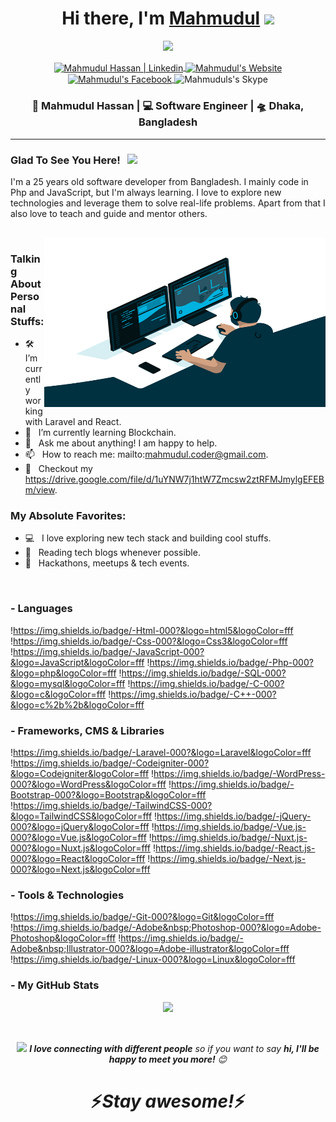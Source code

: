 <div align="center">
   <h1>Hi there, I'm <a href="https://mahmudulhassan.me">Mahmudul</a> <img src="https://media.giphy.com/media/hvRJCLFzcasrR4ia7z/giphy.gif" width="25px"> </h1>
   <img src="https://pronoun.cyou/x/y?subject=He&object=Him&height=20"> 
</div>

<p align='center'>
<a href="https://www.linkedin.com/in/promahmudul/">
  <img align="center" alt="Mahmudul Hassan | Linkedin" src="https://img.shields.io/badge/-LinkedIn-0e76a8?style=flat-square&logo=Linkedin&logoColor=white" />
</a>
<a href="https://mahmudulhassan.me/">
  <img align="center" alt="Mahmudul's Website" src="https://img.shields.io/badge/Website-3b5998?style=flat-square&logo=google-chrome&logoColor=white" />
</a>
<a href="https://facebook.com/ProMahmudul">
  <img align="center" alt="Mahmudul's Facebook" src="https://img.shields.io/badge/Facebook-0D88F0?style=flat-square&logo=facebook&logoColor=white" />
</a>
<img align="center" alt="Mahmuduls's Skype" src="https://img.shields.io/badge/engrhassan7-0094E1?style=flat-square&logo=skype&logoColor=white" />
 </p>


<div align="center">
<h3>👨‍ Mahmudul Hassan | 💻 Software Engineer | 🛸 Dhaka, Bangladesh</h3>
</div>

<hr>

### Glad To See You Here! &nbsp; ![](https://visitor-badge.glitch.me/badge?page_id=ProMahmudul&style=flat-square&color=0088cc)

I'm a 25 years old software developer from Bangladesh. I mainly code in Php and JavaScript, but I'm always learning. I love to explore new technologies and leverage them to solve real-life problems. Apart from that I also love to teach and guide and mentor others.

<br />
<img align="right" height="270px" width="450px" alt="GIF" src="https://raw.githubusercontent.com/ProMahmudul/ProMahmudul/main/code.gif" />

### Talking About Personal Stuffs:

- 🛠 &nbsp; I’m currently working with Laravel and React.
- 🚀 &nbsp; I’m currently learning Blockchain.
- 💬 &nbsp; Ask me about anything! I am happy to help.
- 📫 &nbsp; How to reach me: mailto:mahmudul.coder@gmail.com.
- 📝 &nbsp; Checkout my https://drive.google.com/file/d/1uYNW7j1htW7Zmcsw2ztRFMJmylgEFEBm/view.

### My Absolute Favorites:

- 💻 &nbsp; I love exploring new tech stack and building cool stuffs.
- 📰 &nbsp; Reading tech blogs whenever possible.
- 🍕 &nbsp; Hackathons, meetups & tech events.


<br />

### - Languages
!https://img.shields.io/badge/-Html-000?&logo=html5&logoColor=fff
!https://img.shields.io/badge/-Css-000?&logo=Css3&logoColor=fff
!https://img.shields.io/badge/-JavaScript-000?&logo=JavaScript&logoColor=fff
!https://img.shields.io/badge/-Php-000?&logo=php&logoColor=fff
!https://img.shields.io/badge/-SQL-000?&logo=mysql&logoColor=fff
!https://img.shields.io/badge/-C-000?&logo=c&logoColor=fff
!https://img.shields.io/badge/-C++-000?&logo=c%2b%2b&logoColor=fff

### - Frameworks, CMS & Libraries
!https://img.shields.io/badge/-Laravel-000?&logo=Laravel&logoColor=fff
!https://img.shields.io/badge/-Codeigniter-000?&logo=Codeigniter&logoColor=fff
!https://img.shields.io/badge/-WordPress-000?&logo=WordPress&logoColor=fff
!https://img.shields.io/badge/-Bootstrap-000?&logo=Bootstrap&logoColor=fff
!https://img.shields.io/badge/-TailwindCSS-000?&logo=TailwindCSS&logoColor=fff
!https://img.shields.io/badge/-jQuery-000?&logo=jQuery&logoColor=fff
!https://img.shields.io/badge/-Vue.js-000?&logo=Vue.js&logoColor=fff
!https://img.shields.io/badge/-Nuxt.js-000?&logo=Nuxt.js&logoColor=fff
!https://img.shields.io/badge/-React.js-000?&logo=React&logoColor=fff
!https://img.shields.io/badge/-Next.js-000?&logo=Next.js&logoColor=fff

### - Tools & Technologies
!https://img.shields.io/badge/-Git-000?&logo=Git&logoColor=fff
!https://img.shields.io/badge/-Adobe&nbsp;Photoshop-000?&logo=Adobe-Photoshop&logoColor=fff
!https://img.shields.io/badge/-Adobe&nbsp;Illustrator-000?&logo=Adobe-illustrator&logoColor=fff
!https://img.shields.io/badge/-Linux-000?&logo=Linux&logoColor=fff



### - My GitHub Stats

<p align="center" >
<a href="https://github.com/promahmudul/github-readme-stats"> 
    <img  src="https://github-readme-stats.vercel.app/api?username=ProMahmudul&&show_icons=true&theme=radical"/>
  </a>
</p>

<br>

<p align="center" >
<img src="https://media.giphy.com/media/LnQjpWaON8nhr21vNW/giphy.gif" width="60"> <em><b>I love connecting with different people</b> so if you want to say <b>hi, I'll be happy to meet you more!</b> 😊</em>
</p>
<h1 align='center'>⚡️<i>Stay awesome!</i>⚡️</h1>
